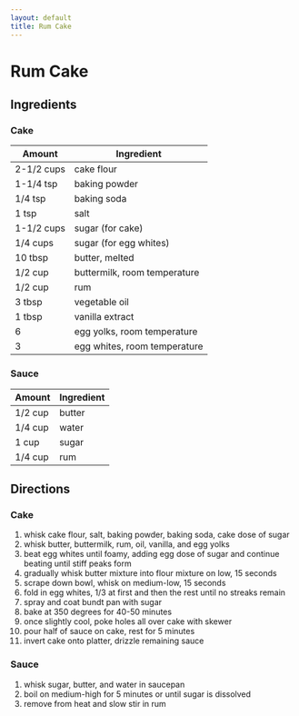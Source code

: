 ```yaml
---
layout: default
title: Rum Cake
---
```


# Rum Cake

## Ingredients

### Cake

Amount | Ingredient
-|-
2-1/2 cups | cake flour
1-1/4 tsp | baking powder
1/4 tsp | baking soda
1 tsp | salt
1-1/2 cups | sugar (for cake)
1/4 cups | sugar (for egg whites)
10 tbsp | butter, melted
1/2 cup | buttermilk, room temperature
1/2 cup | rum
3 tbsp | vegetable oil
1 tbsp | vanilla extract
6 | egg yolks, room temperature
3 | egg whites, room temperature

### Sauce

Amount | Ingredient
-|-
1/2 cup | butter
1/4 cup | water
1 cup | sugar
1/4 cup | rum

## Directions

### Cake

1. whisk cake flour, salt, baking powder, baking soda, cake dose of sugar
2. whisk butter, buttermilk, rum, oil, vanilla, and egg yolks
3. beat egg whites until foamy, adding egg dose of sugar and continue beating until stiff peaks form
4. gradually whisk butter mixture into flour mixture on low, 15 seconds
5. scrape down bowl, whisk on medium-low, 15 seconds
6. fold in egg whites, 1/3 at first and then the rest until no streaks remain
7. spray and coat bundt pan with sugar
8. bake at 350 degrees for 40-50 minutes
9. once slightly cool, poke holes all over cake with skewer
10. pour half of sauce on cake, rest for 5 minutes
11. invert cake onto platter, drizzle remaining sauce

### Sauce

1. whisk sugar, butter, and water in saucepan
2. boil on medium-high for 5 minutes or until sugar is dissolved
3. remove from heat and slow stir in rum
